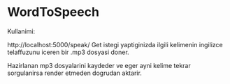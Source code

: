 # WordToSpeech

Kullanimi:

http://localhost:5000/speak/<kelime> Get istegi yaptiginizda ilgili kelimenin ingilizce telaffuzunu iceren bir .mp3 dosyasi doner. 
  
Hazirlanan mp3 dosyalarini kaydeder ve eger ayni kelime tekrar sorgulanirsa render etmeden dogrudan aktarir.
